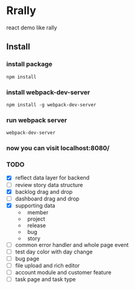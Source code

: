 # Rrally
react demo like rally

## Install

### install package
```shell
npm install
```
### install webpack-dev-server
```shell
npm install -g webpack-dev-server
```
### run webpack server
```shell
webpack-dev-server
```

### now you can visit localhost:8080/


### TODO
- [X] reflect data layer for backend
- [ ] review story data structure
- [X] backlog drag and drop
- [ ] dashboard drag and drop
- [X] supporting data
    * &nbsp;&nbsp;member
    * &nbsp;&nbsp;project
    * &nbsp;&nbsp;release
    * &nbsp;&nbsp;bug
    * &nbsp;&nbsp;story
- [ ] common error handler and whole page event
- [ ] test day color with day change
- [ ] bug page
- [ ] file upload and rich editor
- [ ] account module and customer feature
- [ ] task page and task type